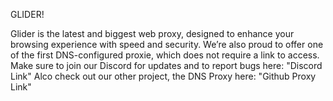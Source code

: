 GLIDER!




Glider is the latest and biggest web proxy, designed to enhance your browsing experience with speed and security.
We’re also proud to offer one of the first DNS-configured proxie, which does not require a link to access. Make sure to join our Discord for updates and to report bugs here: "Discord Link"
Alco check out our other project, the DNS Proxy here: "Github Proxy Link"
